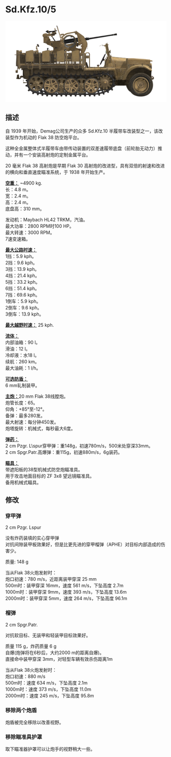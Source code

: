 # Sd.Kfz.10/5  
  
![_sdkfz10-5](../images/_sdkfz10-5.png)  
  
## 描述  
  
自 1939 年开始，Demag公司生产的众多 Sd.Kfz.10 半履带车改装型之一，该改装型作为机动的 Flak 38 防空炮平台。  
  
这种全金属整体式半履带车由带传动装置的双差速履带底盘（前轮胎无动力）推动，并有一个安装高射炮的定制金属平台。  
  
20 毫米 Flak 38 高射炮是早期 Flak 30 高射炮的改进型，具有双倍的射速和改进的横向和垂直速度瞄准系统，于 1938 年开始生产。  
  
<b><u>空重：</u></b> ~4900 kg.  
长：4.8 m。  
宽：2.4 m。  
高：2.4 m。  
底盘高：310 mm。  
  
发动机：Maybach HL42 TRKM，汽油。  
最大功率：2800 RPM时100 HP。  
最大转速：3000 RPM。  
7速变速箱。  
  
<b><u>最大公路时速：</u></b>  
1挡：5.9 kph。  
2挡：9.6 kph。  
3挡：13.9 kph。  
4挡：21.4 kph。  
5挡：33.2 kph。  
6挡：51.4 kph。  
7挡：69.6 kph。  
1倒车：5.9 kph。  
2倒车：9.6 kph。  
3倒车：13.9 kph。  
  
<b><u>最大越野时速：</u></b> 25 kph.  
  
<b><u>流体：</u></b>  
内部油箱：90 l。  
滑油：12 l。  
冷却液：水18 l。  
续航：260 km。  
最大油耗：1 l/h。  
  
<b><u>可选防盾：</u></b>  
6 mm轧制装甲。  
  
<b><u>主炮：</u></b>20 mm Flak 38线膛炮。  
炮管长度：65。  
仰角：+85°至-12°。  
备弹：最多280发。  
最大射速：每分钟450发。  
炮塔旋转：机械式，每秒最大6度。  
  
<b><u>弹药：</u></b>  
2 cm Pzgr. L\spur穿甲弹：重148g，初速780m/s，500米处穿深33mm。  
2 cm Spgr.Patr.高爆弹：重115g，初速880m/s，6g装药。  
  
<b><u>瞄具：</u></b>  
带遮阳板的38型机械式防空炮瞄准具。  
用于攻击地面目标的 ZF 3x8 望远镜瞄准具。  
备用机械式瞄具。  
  
  
## 修改  
  
  
### 穿甲弹  
  
2 cm Pzgr. Lspur  
  
没有炸药装填的实心穿甲弹  
对抗间隙装甲板效果好，但是比更先进的穿甲榴弹（APHE）对目标内部造成的伤害少。  
  
质量: 148 g  
  
当从Flak 38火炮发射时：  
炮口初速：780 m/s，近距离装甲穿深 25 mm  
500m时：装甲穿深 16mm，速度 561 m/s，下坠高度 2.7m  
1000m时：装甲穿深 9mm，速度 393 m/s，下坠高度 13.6m  
2000m时：装甲穿深 5mm，速度 264 m/s，下坠高度 96.1m  ﻿
  
### 榴弹  
  
2 cm Spgr.Patr.  
  
对抗软目标、无装甲和轻装甲目标效果好。  
  
质量 115 g，炸药质量 6 g  
自爆(炮弹将在6秒后，大约2000 m的距离自爆)。  
直接命中装甲穿深 3mm，对轻型车辆有效杀伤距离1m  
  
当从Flak 38火炮发射时：  
炮口初速：880 m/s  
500m时：速度 634 m/s，下坠高度 2.1m  
1000m时：速度 373 m/s，下坠高度 11.0m  
2000m时：速度 245 m/s，下坠高度 95.8m  
  
  
### 移除两个炮盾  
  
炮盾被完全移除以改善视野。  
  
### 移除瞄准具护罩  
  
取下瞄准器护罩可以让炮手的视野稍大一些。  